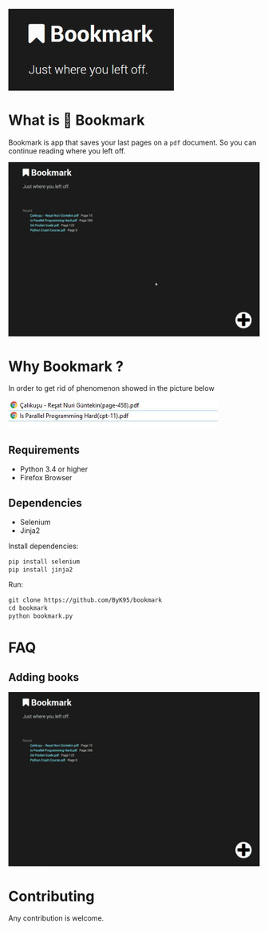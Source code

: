 ![Bookmark logo](./tools/logo/logo.jpg)

# What is :bookmark: Bookmark

Bookmark is app that saves your last pages on a `pdf` document. So you can continue reading where you left off.

![Bookmark logo](./tools/gifs/view.gif)

# Why Bookmark ?

In order to get rid of phenomenon showed in the picture below

![Why bookmark](./tools/readme-pics/why.JPG)

## Requirements

-   Python 3.4 or higher
-   Firefox Browser

## Dependencies

-   Selenium
-   Jinja2

Install dependencies:

    pip install selenium
    pip install jinja2

Run:

    git clone https://github.com/ByK95/bookmark
    cd bookmark
    python bookmark.py

# FAQ

## Adding books

![Bookmark logo](./tools/gifs/add_book.gif)

# Contributing

Any contribution is welcome.
